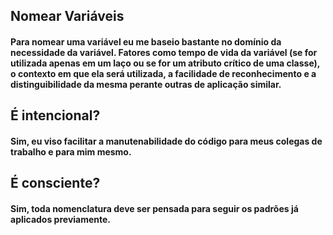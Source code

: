 ## Nomear Variáveis
#### Para nomear uma variável eu me baseio bastante no domínio da necessidade da variável. Fatores como tempo de vida da variável (se for utilizada apenas em um laço ou se for um atributo crítico de uma classe), o contexto em que ela será utilizada, a facilidade de reconhecimento e a distinguibilidade da mesma perante outras de aplicação similar.

## É intencional?
#### Sim, eu viso facilitar a manutenabilidade do código para meus colegas de trabalho e para mim mesmo.

## É consciente?
#### Sim, toda nomenclatura deve ser pensada para seguir os padrões já aplicados previamente.


